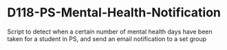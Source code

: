 # D118-PS-Mental-Health-Notification
Script to detect when a certain number of mental health days have been taken for a student in PS, and send an email notification to a set group

